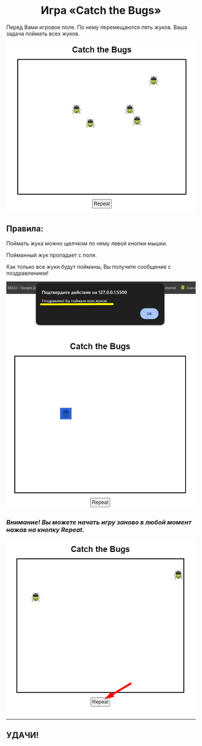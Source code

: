 <h1 align="center">Игра «Catch the Bugs»</h1>
<p>Перед Вами игровое поле. По нему перемещаются пять жуков. Ваша задача поймать всех жуков.</p>
<img src="screen/Screen_1.png"  alt="Игровое поле"/>
<h2>Правила:</h2>
<p>Поймать жука можно щелчком по нему левой кнопки мышки.</p>
<p>Пойманный жук пропадает с поля.</p>
<p>Как только все жуки будут пойманы, Вы получите сообщение с поздравлением!</p>
<img src="screen/Screen_3.png" alt="Поздравление"/>
<h3><b><i>Внимание! Вы можете начать игру заново в любой момент нажав на кнопку Repeat.</i></b></h3>
<img src="screen/Screen_2.png" alt="Заново"/>
<hr>
<h2>УДАЧИ!</h2>